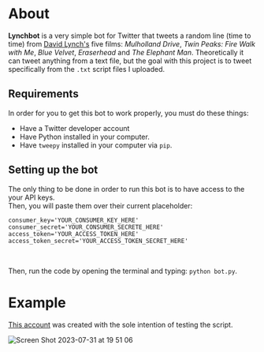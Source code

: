 # About
__Lynchbot__ is a very simple bot for Twitter that tweets a random line (time to time) from [David Lynch's](https://en.wikipedia.org/wiki/David_Lynch) five films: _Mulholland Drive_, _Twin Peaks: Fire Walk with Me_, _Blue Velvet_, _Eraserhead_ and _The Elephant Man_.
Theoretically it can tweet anything from a text file, but the goal with this project is to tweet specifically from the `.txt` script files I uploaded.

## Requirements
In order for you to get this bot to work properly, you must do these things:

- Have a Twitter developer account
- Have Python installed in your computer.
- Have `tweepy` installed in your computer via `pip`.

## Setting up the bot
The only thing to be done in order to run this bot is to have access to the your API keys. <br/>
Then, you will paste them over their current placeholder: <br/>

```
consumer_key='YOUR_CONSUMER_KEY_HERE'
consumer_secret='YOUR_CONSUMER_SECRETE_HERE'
access_token='YOUR_ACCESS_TOKEN_HERE'
access_token_secret='YOUR_ACCESS_TOKEN_SECRET_HERE'
```
<br/>

Then, run the code by opening the terminal and typing: `python bot.py`.

# Example
[This account](https://twitter.com/lynchianbot) was created with the sole intention of testing the script.

![Screen Shot 2023-07-31 at 19 51 06](https://github.com/vszanetti/lynchbot/assets/67712911/143154a0-786c-4ac4-802b-5a7734e31b1c)

